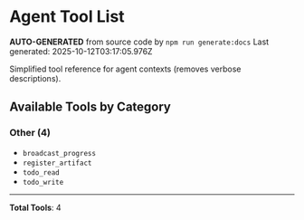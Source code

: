 # Agent Tool List

**AUTO-GENERATED** from source code by `npm run generate:docs`
Last generated: 2025-10-12T03:17:05.976Z

Simplified tool reference for agent contexts (removes verbose descriptions).

## Available Tools by Category

### Other (4)

- `broadcast_progress`
- `register_artifact`
- `todo_read`
- `todo_write`

---

**Total Tools**: 4
